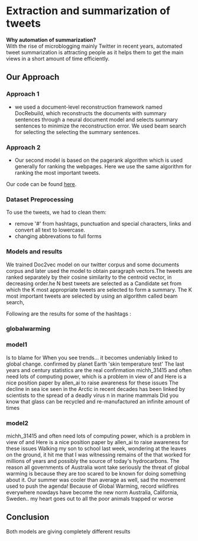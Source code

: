 # Extraction and summarization of tweets

<b>Why automation of summarization?</b>
<br/>
With the rise of microblogging mainly Twitter in recent years, automated tweet summarization is attracting people as it helps them to get the main views in a short amount of time efficiently.

## Our Approach
### Approach 1
- we used a document-level reconstruction framework named DocRebuild, which reconstructs the documents with summary
  sentences through a neural document model and selects summary sentences to minimize the reconstruction error. 
  We used beam search for selecting the selecting the summary sentences.
  
### Approach 2
- Our second model is based on the pagerank algorithm which is used generally for ranking the webpages. Here we use the same   algorithm for ranking the most important tweets. 
  
Our code can be found [here](https://github.com/priyendumori/Extraction-and-Summarization-of-Tweets).

### Dataset Preprocessing 
To use the tweets, we had to clean them:
- remove '\#' from hashtags, punctuation and special characters, links and convert all text to lowercase.  
- changing abbrevations to full forms


### Models and results
We trained Doc2vec model on our twitter corpus and some documents corpus and later used the model to obtain paragraph vectors.The tweets are ranked separately by their cosine similarity to the centroid vector, in decreasing order.he N best tweets are selected as a Candidate set from which the K most appropriate tweets are selected to form a summary. The K most important tweets are selected by using an algorithm called beam search,


Following are the results for some of the hashtags :

### globalwarming
### model1
Is to blame for When you see trends... it becomes undeniably linked to global change. 
confirmed by planet Earth 'skin temperature test' The last years and century statistics are the real confirmation 
michh_31415 and often need lots of computing power, which is a problem in view of and Here is a nice position paper by       allen_ai to raise awareness for these issues 
The decline in sea ice seen in the Arctic in recent decades has been linked by scientists to the spread of a deadly virus n   in marine mammals 
Did you know that glass can be recycled and re-manufactured an infinite amount of times 

### model2
michh_31415 and often need lots of computing power, which is a problem in view of and Here is a nice position paper by       allen_ai to raise awareness for these issues
Walking my son to school last week, wondering at the leaves on the ground, it hit me that I was witnessing remains of the     that worked for millions of years and possibly the source of today's hydrocarbons.
The reason all governments of Australia wont take seriously the threat of global warming is because they are too scared to   be known for doing something about it.
Our summer was cooler than average as well, sad the movement used to push the agenda!
Because of Global Warming, record wildfires everywhere nowdays have become the new norm Australia, California, Sweden.. my   heart goes out to all the poor animals trapped or worse


## Conclusion
Both models are giving completely different results
